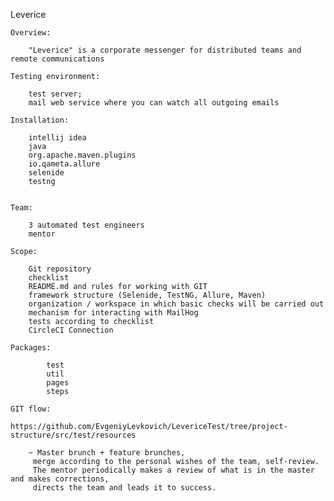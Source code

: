 Leverice

    Overview:
    
        "Leverice" is a corporate messenger for distributed teams and remote communications
        
    Testing environment:
    
        test server;        
        mail web service where you can watch all outgoing emails
        
    Installation:
    
        intellij idea
        java
        org.apache.maven.plugins
        io.qameta.allure
        selenide
        testng
        
        
    Team:
    
        3 automated test engineers
        mentor 
           
    Scope:
    
        Git repository
        checklist
        README.md and rules for working with GIT
        framework structure (Selenide, TestNG, Allure, Maven)
        organization / workspace in which basic checks will be carried out
        mechanism for interacting with MailHog 
        tests according to checklist
        CircleCI Connection   
             
    Packages:
    
            test
            util
            pages
            steps
            
    GIT flow:
    
    https://github.com/EvgeniyLevkovich/LevericeTest/tree/project-structure/src/test/resources
    
        ~ Master brunch + feature brunches,
         merge according to the personal wishes of the team, self-review.
         The mentor periodically makes a review of what is in the master and makes corrections,
         directs the team and leads it to success. 